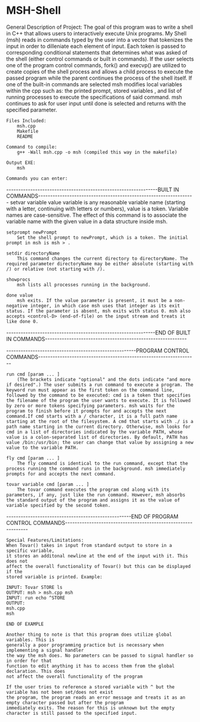 # MSH-Shell

General Description of Project:
	The goal of this program was to write a shell in C++ that allows users to
	interactively execute Unix programs. My Shell (msh) reads in commands
	typed by the user into a vector<string> that tokenizes the input in
	order to dilleniate each element of input. Each token is passed to corresponding
	conditional statements that determines what was asked of the shell (either
	control commands or built in commands). If the user selects one of the program
	control commands, fork() and execvp() are utilized to create copies of the shell
	process and allows a child process to execute the passed program while the parent
	continues the process of the shell itself. If one of the built-in commands are selected
	msh modifies local variables within the cpp such as: the printed prompt, stored variables
	, and list of running processes to execute the specifications of said command. msh
	continues to ask for user input until done is selected and returns with the specified
	parameter.

    Files Included:
	    msh.cpp
	    Makefile
	    README

    Command to compile:
	    g++ -Wall msh.cpp -o msh (compiled this way in the makefile)

    Output EXE:
	    msh

    Commands you can enter:

---------------------------------------------------------------BUILT IN COMMANDS----------------------------------------------------------------- 
    setvar variable value
        variable is any reasonable variable name (starting with a letter, continuing with letters or numbers), value is a token. Variable names are case-sensitive. The effect of this command is to associate the variable name with the given value in a data structure inside msh.
    
    setprompt newPrompt
        Set the shell prompt to newPrompt, which is a token. The initial prompt in msh is msh > .

    setdir directoryName
        This command changes the current directory to directoryName. The required parameter directoryName may be either absolute (starting with /) or relative (not starting with /).

    showprocs
        msh lists all processes running in the background.

    done value
        msh exits. If the value parameter is present, it must be a non-negative integer, in which case msh uses that integer as its exit status. If the parameter is absent, msh exits with status 0. msh also accepts <control-D> (end-of-file) on the input stream and treats it like done 0.
--------------------------------------------------------------END OF BUILT IN COMMANDS-----------------------------------------------------------

------------------------------------------------------PROGRAM CONTROL COMMANDS------------------------------------------------------------------

    run cmd [param ... ]
        (The brackets indicate "optional" and the dots indicate "and more if desired".) The user submits a run command to execute a program. The keyword run must appear as the first token on the command line, followed by the command to be executed: cmd is a token that specifies the filename of the program the user wants to execute. It is followed by zero or more tokens specifying parameters. msh waits for the program to finish before it prompts for and accepts the next command.If cmd starts with a / character, it is a full path name starting at the root of the filesystem. A cmd that starts with ./ is a path name starting in the current directory. Otherwise, msh looks for cmd in a list of directories indicated by the variable PATH, whose value is a colon-separated list of directories. By default, PATH has value /bin:/usr/bin; the user can change that value by assigning a new value to the variable PATH.

    fly cmd [param ... ]
        The fly command is identical to the run command, except that the process running the command runs in the background. msh immediately prompts for and accepts the next command.

    tovar variable cmd [param ... ]
        The tovar command executes the program cmd along with its parameters, if any, just like the run command. However, msh absorbs the standard output of the program and assigns it as the value of variable specified by the second token.

----------------------------------------------------END OF PROGRAM CONTROL COMMANDS--------------------------------------------------------------



    Special Features/Limitations:
	When Tovar() takes in input from standard output to store in a specific variable,
	it stores an additonal newline at the end of the input with it. This does not
	affect the overall functionality of Tovar() but this can be displayed if the
	stored variable is printed. Example:

	INPUT: Tovar STORE ls
	OUTPUT: msh > msh.cpp msh
	INPUT: run echo ^STORE
	OUTPUT:
	msh.cpp
	msh

	END OF EXAMPLE

	Another thing to note is that this program does utilize global variables. This is
	generally a poor programming practice but is necessary when implementing a signal handler
	the way the msh does. No parameters can be passed to signal handler so in order for that
	function to edit anything it has to access them from the global declaration. This does
	not affect the overall functionality of the program

	If the user tries to reference a stored variable with ^ but the variable has not been set/does not exist
	the program, the program reads an error message and treats it as an empty character passed but after the program
	immediately exits. The reason for this is unknown but the empty character is still passed to the specified input.